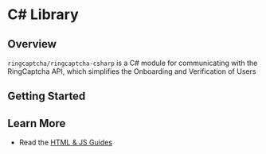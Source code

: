# C# Library

## Overview

`ringcaptcha/ringcaptcha-csharp` is a C# module for communicating with the RingCaptcha API, which simplifies the Onboarding and Verification of Users

## Getting Started

## Learn More
- Read the [HTML & JS Guides](https://my.ringcaptcha.com/docs/web)